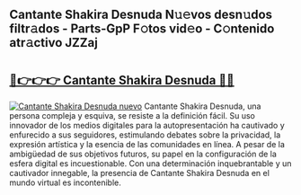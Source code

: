 ## Cantante Shakira Desnuda N𝚞𝚎vos desn𝚞dos filtr𝚊dos - Parts-GpP F𝚘tos vid𝚎o - C𝚘ntenido atr𝚊ctivo JZZaj

# <h2><a href="http://mb94c4.tromn.icu/?c=Cantante+Shakira+Desnuda">🔗👉👉👉 Cantante Shakira Desnuda 🔗🔗</a></h2>

[![Cantante Shakira Desnuda nuevo](https://i.imgur.com/pEAQMta.gif)](http://mb94c4.tromn.icu/?c=Cantante+Shakira+Desnuda)
Cantante Shakira Desnuda, una persona compleja y esquiva, se resiste a la definición fácil. Su uso innovador de los medios digitales para la autopresentación ha cautivado y enfurecido a sus seguidores, estimulando debates sobre la privacidad, la expresión artística y la esencia de las comunidades en línea. A pesar de la ambigüedad de sus objetivos futuros, su papel en la configuración de la esfera digital es incuestionable. Con una determinación inquebrantable y un cautivador innegable, la presencia de Cantante Shakira Desnuda en el mundo virtual es incontenible.
